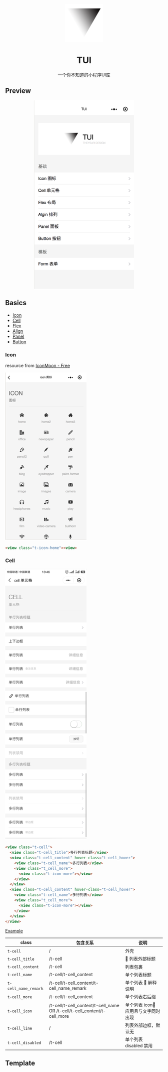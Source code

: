<p align="center">
  <img src="./assets/TUI.png" width="120px" height="120px"/>
</p>
<h1 align="center">TUI</h1>
<p align="center">一个你不知道的小程序UI库</p>

## Preview

<p align="center">
  <img src="./assets/TUI-weapp.png" width="320px"/>
</p>

## Basics

- [Icon](./assets/basics-icon.png)
- [Cell](./assets/basics-cell.png)
- [Flex](./assets/basics-flex.png)
- [Align](./assets/basics-align.png)
- [Panel](./assets/basics-panel.png)
- [Button](./assets/basics-button.png)

### Icon

resource from [IconMoon - Free](https://icomoon.io/app/#/select)

<img src="./assets/basics-icon.png" width="260px"/>

```html
<view class="t-icon-home"><view>
```

### Cell

<img src="./assets/basics-cell.png" width="260px"/>

```html
<view class="t-cell">
  <view class="t-cell_title">多行列表标题</view>
  <view class="t-cell_content" hover-class="t-cell_hover">
    <view class="t-cell_name">多行列表</view>
    <view class="t_cell_more">
      <view class="t-icon-more"></view>
    </view>
  </view>
  <view class="t-cell_content" hover-class="t-cell_hover">
    <view class="t-cell_name">多行列表</view>
    <view class="t_cell_more">
      <view class="t-icon-more"></view>
    </view>
  </view>
</view>
```

[Example](./example/pages/cell/)

| class                           | 包含关系                                                                 | 说明                               |
| ------------------------------- | ------------------------------------------------------------------------ | ---------------------------------- |
| <code>t-cell</code>             | /                                                                        | 外壳                               |
| <code>t-cell_title</code>       | /t-cell                                                                  |  列表外部标题                      |
| <code>t-cell_content</code>     | /t-cell                                                                  | 列表包裹                           |
| <code>t-cell_name</code>        | /t-cell/t-cell_content                                                   | 单个列表标题                       |
| <code>t-cell_name_remark</code> | /t-cell/t-cell_content/t-cell_name_remark                                | 单个列表  解释说明                 |
| <code>t-cell_more</code>        | /t-cell/t-cell_content                                                   | 单个列表右后缀                     |
| <code>t-cell_icon</code>        | /t-cell/t-cell_content/t-cell_name OR /t-cell/t-cell_content/t-cell_more | 单个列表 icon 应用且与文字同时出现 |
| <code>t-cell_line</code>        | /                                                                        | 列表外部边框，默认无               |
| <code>t-cell_disabled</code>    | /t-cell                                                                  | 单个列表 disabled 禁用             |

## Template
